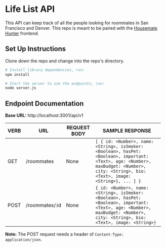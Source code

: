 # Life List API

This API can keep track of all the people looking for roommates in San Francisco and Denver. This repo is meant to be paired with the [Housemate Hunter](https://github.com/pareesakd1118/housemate-hunter) frontend.

## Set Up Instructions

Clone down the repo and change into the repo's directory.

```bash
# Install library dependencies, run:
npm install

# Start the server to use the endpoints, run:
node server.js
```

## Endpoint Documentation

**Base URL:** http://localhost:3001/api/v1

| **VERB** | **URL** | **REQUEST BODY** | **SAMPLE RESPONSE** |
| -------- | ------- | ---------------- | ------------------- |
| GET | /roommates | None | `[ { id: <Number>, name: <String>, isSmoker: <Boolean>, hasPet: <Boolean>, important: <Text>, age: <Number>, maxBudget: <Number>, city: <String>, bio: <Text>, image: <String>}, ... ] }` |
| POST | /roommates/:id | None | `{ id: <Number>, name: <String>, isSmoker: <Boolean>, hasPet: <Boolean>, important: <Text>, age: <Number>, maxBudget: <Number>, city: <String>, bio: <Text>, image: <String>}` |


**Note:** The POST request needs a header of `Content-Type: application/json`.
